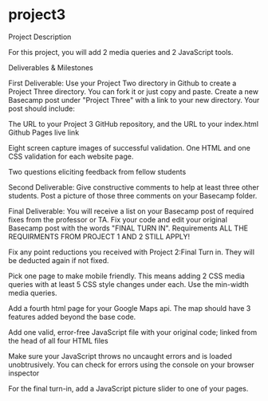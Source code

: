 # project3
Project Description

For this project, you will add 2 media queries and 2 JavaScript tools.

Deliverables & Milestones

First Deliverable: Use your Project Two directory in Github to create a Project Three directory. You can fork it or just copy and paste. Create a new Basecamp post under "Project Three" with a link to your new directory. Your post should include:

The URL to your Project 3 GitHub repository, and the URL to your index.html Github Pages live link

Eight screen capture images of successful validation. One HTML and one CSS validation for each website page.

Two questions eliciting feedback from fellow students

Second Deliverable: Give constructive comments to help at least three other students. Post a picture of those three comments on your Basecamp folder.

Final Deliverable: You will receive a list on your Basecamp post of required fixes from the professor or TA. Fix your code and edit your original Basecamp post with the words "FINAL TURN IN".
Requirements
ALL THE REQUIRMENTS FROM PROJECT 1 AND 2 STILL APPLY!

Fix any point reductions you received with Project 2:Final Turn in. They will be deducted again if not fixed.

Pick one page to make mobile friendly. This means adding 2 CSS media queries with at least 5 CSS style changes under each. Use the min-width media queries.

Add a fourth html page for your Google Maps api. The map should have 3 features added beyond the base code.

Add one valid, error-free JavaScript file with your original code; linked from the head of all four HTML files

Make sure your JavaScript throws no uncaught errors and is loaded unobtrusively. You can check for errors using the console on your browser inspector

For the final turn-in, add a JavaScript picture slider to one of your pages.
